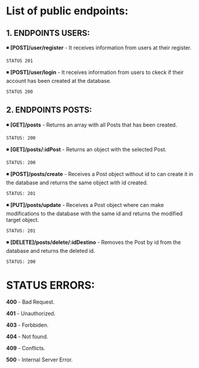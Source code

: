 # **List of public endpoints**:

## 1. ENDPOINTS USERS:

◾ **[POST]/user/register** - It receives information from users at their register.

    STATUS 201

◾ **[POST]/user/login** - It receives information from users to ckeck if their account has been created at the database.

    STATUS 200

## 2. ENDPOINTS POSTS:

◾ **[GET]/posts** - Returns an array with all Posts that has been created.

    STATUS: 200

◾ **[GET]/posts/:idPost** - Returns an object with the selected Post.

    STATUS: 200

◾ **[POST]/posts/create** - Receives a Post object without id to can create it in the database and returns the same object with id created.

    STATUS: 201

◾ **[PUT]/posts/update** - Receives a Post object where can make modifications to the database with the same id and returns the modified target object.

    STATUS: 201

◾ **[DELETE]/posts/delete/:idDestino** - Removes the Post by id from the database and returns the deleted id.

    STATUS: 200

# STATUS ERRORS:

**400** - Bad Request.

**401** - Unauthorized.

**403** - Forbbiden.

**404** - Not found.

**409** - Conflicts.

**500** - Internal Server Error.
